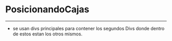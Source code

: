 # PosicionandoCajas
___
* se usan divs principales para contener los segundos Divs donde dentro de estos estan los otros mismos.